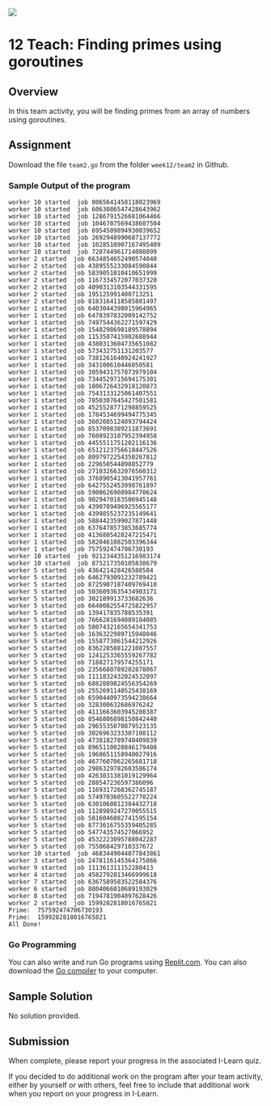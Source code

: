 ![](../site/banner.png)

# 12 Teach: Finding primes using goroutines

## Overview

In this team activity, you will be finding primes from an array of numbers using goroutines.

## Assignment

Download the file `team2.go` from the folder `week12/team2` in Github.

### Sample Output of the program

```
worker 10 started  job 8065641458118023969
worker 10 started  job 6063086547428643962
worker 10 started  job 1286791526681064466
worker 10 started  job 1046707569438607504
worker 10 started  job 6954509894930039652
worker 10 started  job 2692948990687137772
worker 10 started  job 1028510907167495409
worker 10 started  job 720744961714080899 
worker 2 started  job 6634854652490574040 
worker 2 started  job 4389555233084590844 
worker 2 started  job 5839051010410651999 
worker 2 started  job 1167334572077037320 
worker 2 started  job 4090313103544331595 
worker 2 started  job 195125991400713251  
worker 2 started  job 8183164118585801497 
worker 1 started  job 6403044398015964965 
worker 1 started  job 6478397832009142752
worker 1 started  job 7497544362271597429
worker 1 started  job 1548298698189578894
worker 1 started  job 1153507415902688944
worker 1 started  job 4380313604735651082
worker 1 started  job 573432751131203577
worker 1 started  job 7381261640924241927
worker 1 started  job 343100610446050581
worker 1 started  job 3059431757873979104
worker 1 started  job 7344529715694175301
worker 1 started  job 1806726432918120873
worker 1 started  job 7543133125061407551
worker 1 started  job 7850307645427501581
worker 1 started  job 4525528771298859525
worker 1 started  job 1784534699494775345
worker 1 started  job 3602085124093794424
worker 1 started  job 8537098389211873691
worker 1 started  job 7608923107952394958
worker 1 started  job 4455511751202116136
worker 1 started  job 6512123756618447526
worker 1 started  job 8097972254350267812
worker 1 started  job 229650544898852779
worker 1 started  job 2710326632076560312
worker 1 started  job 3768905413041957761
worker 1 started  job 6427552453998761897
worker 1 started  job 5900626908984770624
worker 1 started  job 9029470183506945148
worker 1 started  job 4390789496925565177
worker 1 started  job 4399855237235149641
worker 1 started  job 5884423599027871448
worker 1 started  job 6376478573853685774
worker 1 started  job 4136805428247215471
worker 1 started  job 5820461082503396344
worker 1 started  job 757592474706730193
worker 10 started  job 9212344351216983174
worker 10 started  job 875217350105838679
worker 5 started  job 436421428426588584
worker 5 started  job 6462793091232789421
worker 5 started  job 8725907187409769410
worker 5 started  job 5036093635434903171
worker 5 started  job 302189913733682636
worker 5 started  job 6640082554725822957
worker 5 started  job 139417835788535391
worker 5 started  job 7666281694089184085
worker 5 started  job 5807432165654341753
worker 5 started  job 1636322989715948046
worker 5 started  job 1558773061544212926
worker 5 started  job 8362285881221087557
worker 5 started  job 1241253365559267782
worker 5 started  job 718827179574255171
worker 5 started  job 2356680789202878067
worker 5 started  job 1111832432024532097
worker 5 started  job 6882089824556354269
worker 5 started  job 2552691140525438169
worker 5 started  job 6590440973594238664
worker 5 started  job 328300632686976242
worker 5 started  job 4111663603945280387
worker 5 started  job 8546806898150842440
worker 5 started  job 2965535070879523135
worker 5 started  job 3026963233307108112
worker 5 started  job 4738182789740409839
worker 5 started  job 8965110020846179408
worker 5 started  job 1968651158940027916
worker 5 started  job 4677607062265681718
worker 5 started  job 2986329782603586174
worker 5 started  job 4263031381019129964
worker 5 started  job 288547236597386096
worker 5 started  job 1169317268362745187
worker 5 started  job 5749703605522770224
worker 5 started  job 6301060812384432718
worker 5 started  job 1128989247270055515
worker 5 started  job 5816046082741595154
worker 5 started  job 8773616755359405285
worker 5 started  job 547743574527066952
worker 5 started  job 4532223095788042287
worker 5 started  job 755068429710337672
worker 10 started  job 4683449044077843861
worker 3 started  job 2478116145364175866
worker 9 started  job 111361311152288413
worker 4 started  job 4582792813466999618
worker 7 started  job 6367589583522584376
worker 6 started  job 8804066010689193029
worker 8 started  job 7194781904097628426
worker 2 started  job 1599282818016765821
Prime:  757592474706730193
Prime:  1599282818016765821
All Done!
```
### Go Programming

You can also write and run Go programs using [Replit.com](https://replit.com/).  You can also download the [Go compiler](https://go.dev/) to your computer.

## Sample Solution

No solution provided.

## Submission

When complete, please report your progress in the associated I-Learn quiz.

If you decided to do additional work on the program after your team activity, either by yourself or with others, feel free to include that additional work when you report on your progress in I-Learn.

